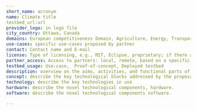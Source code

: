 ```yaml
---
short_name: acronym
name: Climate title
testbed_url:url
provider_logo: in logo file
city_country: Ottawa, Canada
domains: European competitiveness Domain, Agriculture, Energy, Transport, Manufacturing, Space, Society, Health
use-cases: specific use-cases proposed by partner
contact: Contact name and E-mail
license: Type of licensing, e.g., MIT, Eclipse, proprietary; if there are patents please state so
partner_access: Access to partners: local, remote, based on a specific agreement, etc
testbed_usage: Use-case,  Proof-of-concept, Deployed testbed
description: overview on the aims, activities, and functional parts of the testbed. 
concept: describe the key technological blocks addressed by the proposal for concept 
technology: describe the key technologies in use 
hardware: describe the novel technological components, hardware.
software: describe the novel technological components software.

---
```


